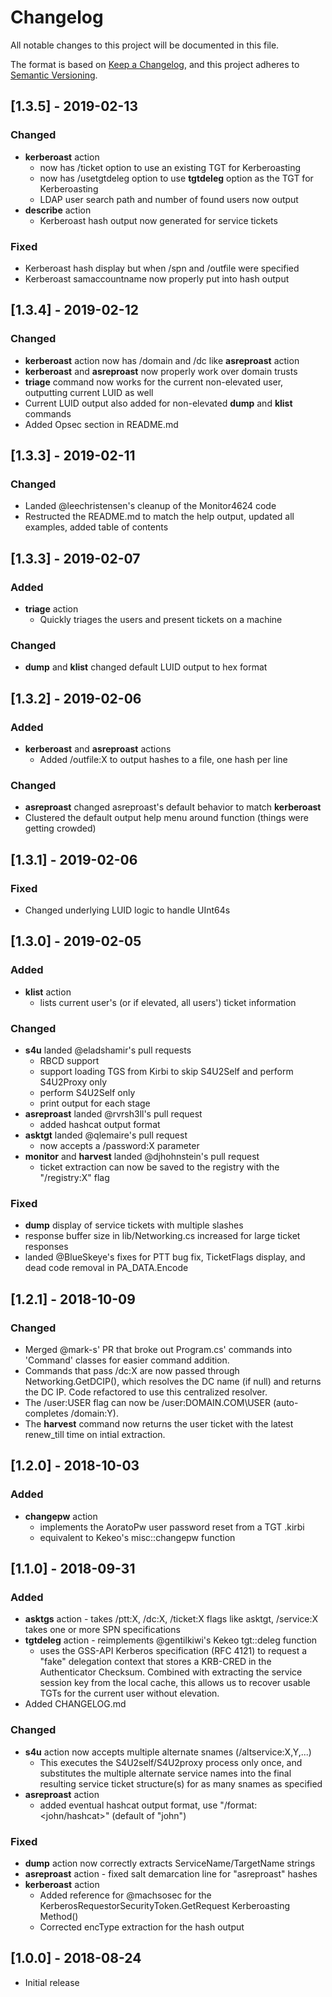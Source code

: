 # Changelog
All notable changes to this project will be documented in this file.

The format is based on [Keep a Changelog](https://keepachangelog.com/en/1.0.0/),
and this project adheres to [Semantic Versioning](https://semver.org/spec/v2.0.0.html).


## [1.3.5] - 2019-02-13

### Changed
* **kerberoast** action
    * now has /ticket option to use an existing TGT for Kerberoasting
    * now has /usetgtdeleg option to use **tgtdeleg** option as the TGT for Kerberoasting
    * LDAP user search path and number of found users now output
* **describe** action
    * Kerberoast hash output now generated for service tickets

### Fixed
* Kerberoast hash display but when /spn and /outfile were specified
* Kerberoast samaccountname now properly put into hash output


## [1.3.4] - 2019-02-12

### Changed
* **kerberoast** action now has /domain and /dc like **asreproast** action
* **kerberoast** and **asreproast** now properly work over domain trusts
* **triage** command now works for the current non-elevated user, outputting current LUID as well
* Current LUID output also added for non-elevated **dump** and **klist** commands
* Added Opsec section in README.md


## [1.3.3] - 2019-02-11
### Changed
* Landed @leechristensen's cleanup of the Monitor4624 code
* Restructed the README.md to match the help output, updated all examples, added table of contents


## [1.3.3] - 2019-02-07
### Added
* **triage** action
    * Quickly triages the users and present tickets on a machine

### Changed
* **dump** and **klist** changed default LUID output to hex format


## [1.3.2] - 2019-02-06
### Added
* **kerberoast** and **asreproast** actions
    * Added /outfile:X to output hashes to a file, one hash per line

### Changed
* **asreproast** changed asreproast's default behavior to match **kerberoast**
* Clustered the default output help menu around function (things were getting crowded)


## [1.3.1] - 2019-02-06
### Fixed
* Changed underlying LUID logic to handle UInt64s


## [1.3.0] - 2019-02-05
### Added
* **klist** action
    * lists current user's (or if elevated, all users') ticket information

### Changed
* **s4u** landed @eladshamir's pull requests
    * RBCD support
    * support loading TGS from Kirbi to skip S4U2Self and perform S4U2Proxy only
    * perform S4U2Self only
    * print output for each stage
* **asreproast** landed @rvrsh3ll's pull request
    * added hashcat output format
* **asktgt** landed @qlemaire's pull request
    * now accepts a /password:X parameter
* **monitor** and **harvest** landed @djhohnstein's pull request
    * ticket extraction can now be saved to the registry with the "/registry:X" flag

### Fixed
* **dump** display of service tickets with multiple slashes
* response buffer size in lib/Networking.cs increased for large ticket responses
* landed @BlueSkeye's fixes for PTT bug fix, TicketFlags display, and dead code removal in PA_DATA.Encode


## [1.2.1] - 2018-10-09
### Changed
* Merged @mark-s' PR that broke out Program.cs' commands into 'Command' classes for easier command addition.
* Commands that pass /dc:X are now passed through Networking.GetDCIP(), which resolves the DC name (if null) and returns the DC IP. Code refactored to use this centralized resolver.
* The /user:USER flag can now be /user:DOMAIN.COM\USER (auto-completes /domain:Y).
* The **harvest** command now returns the user ticket with the latest renew_till time on intial extraction.


## [1.2.0] - 2018-10-03
### Added
* **changepw** action
    * implements the AoratoPw user password reset from a TGT .kirbi
    * equivalent to Kekeo's misc::changepw function


## [1.1.0] - 2018-09-31
### Added
* **asktgs** action - takes /ptt:X, /dc:X, /ticket:X flags like asktgt, /service:X takes one or more SPN specifications
* **tgtdeleg** action - reimplements @gentilkiwi's Kekeo tgt::deleg function
    * uses the GSS-API Kerberos specification (RFC 4121) to request a "fake" delegation context that stores a KRB-CRED in the Authenticator Checksum. Combined with extracting the service session key from the local cache, this allows us to recover usable TGTs for the current user without elevation.
* Added CHANGELOG.md

### Changed
* **s4u** action now accepts multiple alternate snames (/altservice:X,Y,...)
    * This executes the S4U2self/S4U2proxy process only once, and substitutes the multiple alternate service names
        into the final resulting service ticket structure(s) for as many snames as specified
* **asreproast** action
    * added eventual hashcat output format, use "/format:<john/hashcat>" (default of "john")

### Fixed
* **dump** action now correctly extracts ServiceName/TargetName strings
* **asreproast** action - fixed salt demarcation line for "asreproast" hashes
* **kerberoast** action
    * Added reference for @machsosec for the KerberosRequestorSecurityToken.GetRequest Kerberoasting Method()
    * Corrected encType extraction for the hash output


## [1.0.0] - 2018-08-24

* Initial release
